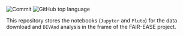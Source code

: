 ![Commit](https://img.shields.io/github/last-commit/gher-uliege/DIVAnd-FAIR-EASE) ![GitHub top language](https://img.shields.io/github/languages/top/gher-uliege/DIVAnd-FAIR-EASE)

This repository stores the notebooks (`Jupyter` and `Pluto`) for the data download and `DIVAnd` analysis in the frame of the FAIR-EASE project.
